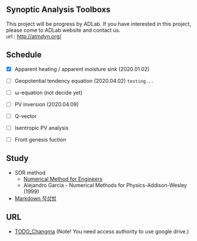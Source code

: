 ## Synoptic Analysis Toolboxs
This project will be progress by ADLab.
If you have interested in this project, please come to ADLab website and contact us.  
url : http://atmdyn.org/  
  
  
## Schedule
- [x] Apparent heating / apparent moisture sink (2020.01.02)
- [ ] Geopotential tendency equation (2020.04.02) `testing...`
- [ ] ω-equation (not decide yet)
- [ ] PV inversion (2020.04.09)
- [ ] Q-vector
- [ ] Isentropic PV analysis
- [ ] Front genesis fuction  
  
  
## Study
- SOR method
  - [Numerical Method for Engineers](http://folk.ntnu.no/leifh/teaching/tkt4140/._main057.html#kap:73)  
  - Alejandro Garcia - Numerical Methods for Physics-Addison-Wesley (1999)
- [Markdown 작성법](https://github.com/zeuseyera/Markdown_TongDal-kr)   


## URL
* [TODO_Changma](https://drive.google.com/drive/u/0/folders/14HScTlTFAByKM-FAIETzkwn_0soplBWi)
(Note! You need access authority to use google drive.)  

  
